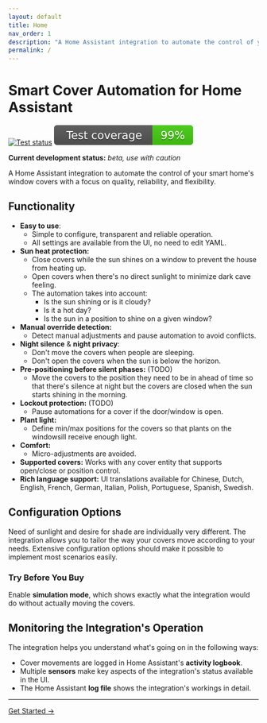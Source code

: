 ```yaml
---
layout: default
title: Home
nav_order: 1
description: "A Home Assistant integration to automate the control of your smart home's window covers with a focus on quality, reliability, and flexibility."
permalink: /
---
```


# Smart Cover Automation for Home Assistant

[![Test status](https://github.com/helgeklein/ha-smart-cover-automation/actions/workflows/test.yml/badge.svg)](https://github.com/helgeklein/ha-smart-cover-automation/actions/workflows/test.yml)
[![Test coverage](https://raw.githubusercontent.com/helgeklein/ha-smart-cover-automation/main/.github/badges/coverage.svg)](https://github.com/helgeklein/ha-smart-cover-automation/actions/workflows/test.yml)

**Current development status:** *beta, use with caution*

A Home Assistant integration to automate the control of your smart home's window covers with a focus on quality, reliability, and flexibility.

## Functionality

- **Easy to use**:
	- Simple to configure, transparent and reliable operation.
    - All settings are available from the UI, no need to edit YAML.
- **Sun heat protection:**
	- Close covers while the sun shines on a window to prevent the house from heating up.
	- Open covers when there's no direct sunlight to minimize dark cave feeling.
	- The automation takes into account:
        - Is the sun shining or is it cloudy?
        - Is it a hot day?
        - Is the sun in a position to shine on a given window?
- **Manual override detection:**
	- Detect manual adjustments and pause automation to avoid conflicts.
- **Night silence** & **night privacy**:
	- Don't move the covers when people are sleeping.
    - Don't open the covers when the sun is below the horizon.
- **Pre-positioning before silent phases:** (TODO)
	- Move the covers to the position they need to be in ahead of time so that there's silence at night but the covers are closed when the sun starts shining in the morning.
- **Lockout protection:** (TODO)
	- Pause automations for a cover if the door/window is open.
- **Plant light:**
	- Define min/max positions for the covers so that plants on the windowsill receive enough light.
- **Comfort:**
	- Micro-adjustments are avoided.
- **Supported covers:** Works with any cover entity that supports open/close or position control.
- **Rich language support:** UI translations available for Chinese, Dutch, English, French, German, Italian, Polish, Portuguese, Spanish, Swedish.

## Configuration Options

Need of sunlight and desire for shade are individually very different. The integration allows you to tailor the way your covers move according to your needs. Extensive configuration options should make it possible to implement most scenarios easily.

### Try Before You Buy

Enable **simulation mode**, which shows exactly what the integration would do without actually moving the covers.

## Monitoring the Integration's Operation

The integration helps you understand what's going on in the following ways:

- Cover movements are logged in Home Assistant's **activity logbook**.
- Multiple **sensors** make key aspects of the integration's status available in the UI.
- The Home Assistant **log file** shows the integration's workings in detail.

---

<div class="center">
  <a href="installation-download" class="btn">Get Started →</a>
</div>